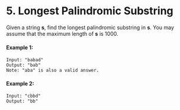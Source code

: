 # 5. Longest Palindromic Substring

Given a string **s**, find the longest palindromic substring in **s**. You may assume that the maximum length of **s** is 1000.

#### Example 1:
````
Input: "babad"
Output: "bab"
Note: "aba" is also a valid answer.
````
#### Example 2:
````
Input: "cbbd"
Output: "bb"
````